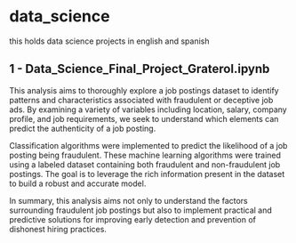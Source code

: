 # data_science
this holds data science projects in english and spanish

## 1 - Data_Science_Final_Project_Graterol.ipynb
This analysis aims to thoroughly explore a job postings dataset to identify patterns and characteristics associated with fraudulent or deceptive job ads. By examining a variety of variables including location, salary, company profile, and job requirements, we seek to understand which elements can predict the authenticity of a job posting.

Classification algorithms were implemented to predict the likelihood of a job posting being fraudulent. These machine learning algorithms were trained using a labeled dataset containing both fraudulent and non-fraudulent job postings. The goal is to leverage the rich information present in the dataset to build a robust and accurate model.

In summary, this analysis aims not only to understand the factors surrounding fraudulent job postings but also to implement practical and predictive solutions for improving early detection and prevention of dishonest hiring practices.
